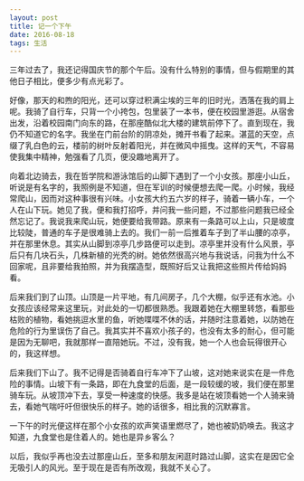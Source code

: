 ```yaml
---
layout: post
title: 记一个下午
date: 2016-08-18
tags: 生活
---
```


三年过去了，我还记得国庆节的那个午后。没有什么特别的事情，但与假期里的其他日子相比，便多少有点光彩了。

好像，那天的和煦的阳光，还可以穿过积满尘埃的三年的旧时光，洒落在我的肩上呢。我骑了自行车，只背一个小挎包，包里装了一本书，便在校园里游逛。从宿舍出发，沿着校园南门向东的路，在那座酷似北大楼的建筑前停下了。直到现在，我仍不知道它的名字。我坐在门前台阶的阴凉处，摊开书看了起来。湛蓝的天空，点缀了乳白色的云，楼前的树叶反射着阳光，并在微风中摇曳。这样的天气，不容易使我集中精神，勉强看了几页，便没趣地离开了。

向着北边骑去，我在哲学院和游泳馆后的山脚下遇到了一个小女孩。那座小山丘，听说是有名字的，我照例是不知道，但在军训的时候便想去爬一爬。小时候，我经常爬山，因而对这种事很有兴味。小女孩大约五六岁的样子，骑着一辆小车，一个人在山下玩。她见了我，便和我打招呼，并问我一些问题，不过那些问题我已经全然忘记了。我说我来爬山玩，她便要给我带路。原来有一条路可以上山，只是坡度比较陡，普通的车子是很难骑上去的。我们一前一后推着车子到了半山腰的凉亭，并在那里休息。其实从山脚到凉亭几步路便可以走到。凉亭里并没有什么风景，亭后只有几块石头，几株新植的光秃的树。她依然很高兴地与我说话，问我为什么不回家呢，且非要给我拍照，并为我摆造型，既照好后又让我把这些照片传给妈妈看。

后来我们到了山顶。山顶是一片平地，有几间房子，几个大棚，似乎还有水池。小女孩应该经常来这里玩，对此处的一切都很熟悉。我跟着她在大棚里转悠，看那些枯败的植物，看她挑逗水里的鱼，听她喋喋不休的话，并随时注意着她，以防她在危险的行为里误伤了自己。我其实并不喜欢小孩子的，也没有太多的耐心，但可能是因为无聊吧，我就那样一直陪她玩。不过，没有我，她一个人也会玩得很开心的，我这样想。

后来我们下山了。我不记得是否骑着自行车冲下了山坡，这对她来说实在是一件危险的事情。山坡下有一条路，即在九食堂的后面，是一段较缓的坡，我们便在那里骑车玩。从坡顶冲下去，享受一种速度的快感。我多是站在坡顶看她一个人骑来骑去，看她气喘吁吁但很快乐的样子。她的话很多，相比我的沉默寡言。

一下午的时光便这样在那个小女孩的欢声笑语里燃尽了，她也被奶奶唤去。我这才知道，九食堂也是住着人的。她也是异乡客么？

以后，我似乎再也没去过那座山丘，至多和朋友闲逛时路过山脚，这实在是因它全无吸引人的风光。至于现在是否有所改观，我就不关心了。

